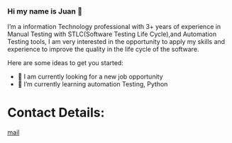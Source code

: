 ### Hi my name is Juan 👋

I’m a information Technology professional with 3+ years of experience in Manual Testing with STLC(Software Testing Life Cycle),and Automation Testing tools, I am very interested in the opportunity to apply my skills and experience to improve the quality in the life cycle of the software.


Here are some ideas to get you started:

- 🔭 I am currently looking for a new job opportunity
- 🌱 I’m currently learning automation Testing, Python

# **Contact Details:**
[mail](mailto:jninahualpa@gmail.com)




